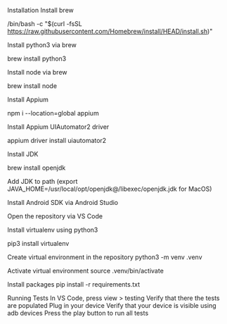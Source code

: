 Installation
Install brew

/bin/bash -c "$(curl -fsSL https://raw.githubusercontent.com/Homebrew/install/HEAD/install.sh)" 

Install python3 via brew

brew install python3 

Install node via brew

brew install node

Install Appium

npm i --location=global appium

Install Appium UIAutomator2 driver

appium driver install uiautomator2

Install JDK

brew install openjdk

Add JDK to path (export JAVA_HOME=/usr/local/opt/openjdk@/libexec/openjdk.jdk for MacOS)

Install Android SDK via Android Studio

Open the repository via VS Code

Install virtualenv using python3

pip3 install virtualenv

Create virtual environment in the repository
python3 -m venv .venv

Activate virtual environment
source .venv/bin/activate

Install packages
pip install -r requirements.txt

Running Tests
In VS Code, press view > testing
Verify that there the tests are populated
Plug in your device
Verify that your device is visible using adb devices
Press the play button to run all tests
